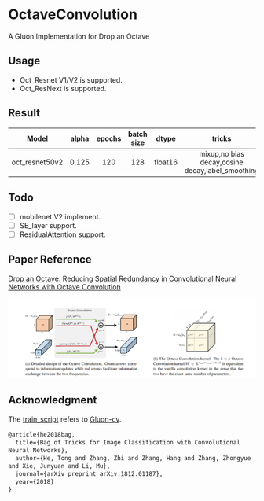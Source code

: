 # OctaveConvolution
A Gluon Implementation for Drop an Octave

## Usage
- Oct_Resnet V1/V2 is supported.
- Oct_ResNext is supported.

## Result

|Model         |alpha|epochs|batch size|dtype  |tricks         |Top1|Top5|
|:------------:|:---:|:----:|:--------:|:-----:|:-------------:|:--:|:--:|
|oct_resnet50v2|0.125|120   |128       |float16|mixup,no bias decay,cosine decay,label_smoothing|Training|-|



## Todo
- [ ] mobilenet V2 implement.
- [ ] SE_layer support.
- [ ] ResidualAttention support.

## Paper Reference

[Drop an Octave: Reducing Spatial Redundancy in 
Convolutional Neural Networks with Octave Convolution](https://export.arxiv.org/pdf/1904.05049)

![](img/OctConv.png)


## Acknowledgment
The [train_script](train_script.py) refers to [Gluon-cv](https://github.com/dmlc/gluon-cv).

```
@article{he2018bag,
  title={Bag of Tricks for Image Classification with Convolutional Neural Networks},
  author={He, Tong and Zhang, Zhi and Zhang, Hang and Zhang, Zhongyue and Xie, Junyuan and Li, Mu},
  journal={arXiv preprint arXiv:1812.01187},
  year={2018}
}
```